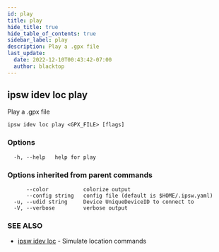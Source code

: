 ```yaml
---
id: play
title: play
hide_title: true
hide_table_of_contents: true
sidebar_label: play
description: Play a .gpx file
last_update:
  date: 2022-12-10T00:43:42-07:00
  author: blacktop
---
```

## ipsw idev loc play

Play a .gpx file

```
ipsw idev loc play <GPX_FILE> [flags]
```

### Options

```
  -h, --help   help for play
```

### Options inherited from parent commands

```
      --color           colorize output
      --config string   config file (default is $HOME/.ipsw.yaml)
  -u, --udid string     Device UniqueDeviceID to connect to
  -V, --verbose         verbose output
```

### SEE ALSO

* [ipsw idev loc](/docs/cli/ipsw/idev/loc)	 - Simulate location commands

